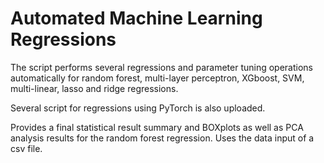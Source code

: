 # Automated Machine Learning Regressions

The script performs several regressions and parameter tuning operations automatically for random forest, multi-layer perceptron, XGboost, SVM, multi-linear, lasso and ridge regressions.

Several script for regressions using PyTorch is also uploaded.

Provides a final statistical result summary and BOXplots as well as PCA analysis results for the random forest regression. 
Uses the data input of a csv file. 
